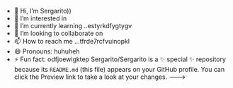 - 👋 Hi, I’m Sergarito))
- 👀 I’m interested in 
- 🌱 I’m currently learning ..estyrkdfygtygv
- 💞️ I’m looking to collaborate on 
- 📫 How to reach me ...tfrde7rcfvuinopkl
- 😄 Pronouns: huhuheh
- ⚡ Fun fact: odfjoewigktep
Sergarito/Sergarito is a ✨ special ✨ repository because its `README.md` (this file) appears on your GitHub profile.
You can click the Preview link to take a look at your changes.
--->
